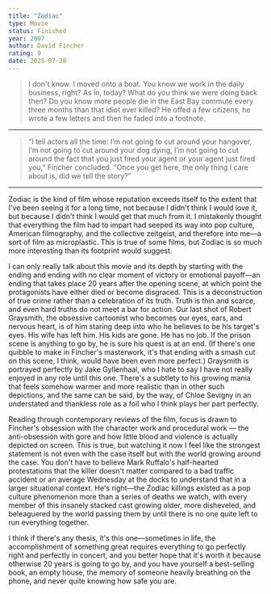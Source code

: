 ```yaml
---
title: "Zodiac"
type: Movie
status: Finished
year: 2007
author: David Fincher
rating: 9
date: 2025-07-28
---
```


> I don't know. I moved onto a boat. You know we work in the daily business, right? As in, today? What do you think we were doing back then? Do you know more people die in the East Bay commute every three months than that idiot ever killed? He offed a few citizens, he wrote a few letters and then he faded into a footnote.

---

> “I tell actors all the time: I’m not going to cut around your hangover, I’m not going to cut around your dog dying, I’m not going to cut around the fact that you just fired your agent or your agent just fired you,” Fincher concluded. “Once you get here, the only thing I care about is, did we tell the story?”

---

Zodiac is the kind of film whose reputation exceeds itself to the extent that I've been seeing it for a long time, not because I didn't think I would love it, but because I didn't think I would get that much from it. I mistakenly thought that everything the film had to impart had seeped its way into pop culture, American filmography, and the collective zeitgeist, and therefore into me—a sort of film as microplastic. This is true of some films, but Zodiac is so much more interesting than its footprint would suggest.

I can only really talk about this movie and its depth by starting with the ending and ending with no clear moment of victory or emotional payoff—an ending that takes place 20 years after the opening scene, at which point the protagonists have either died or become disgraced. This is a deconstruction of true crime rather than a celebration of its truth. Truth is thin and scarce, and even hard truths do not meet a bar for action. Our last shot of Robert Graysmith, the obsessive cartoonist who becomes our eyes, ears, and nervous heart, is of him staring deep into who he believes to be his target's eyes. His wife has left him. His kids are gone. He has no job. If the prison scene is anything to go by, he is sure his quest is at an end. (If there's one quibble to make in Fincher's masterwork, it's that ending with a smash cut on this scene, I think, would have been even more perfect.) Graysmith is portrayed perfectly by Jake Gyllenhaal, who I hate to say I have not really enjoyed in any role until this one. There's a subtlety to his growing mania that feels somehow warmer and more realistic than in other such depictions, and the same can be said, by the way, of Chloe Sevigny in an understated and thankless role as a foil who I think plays her part perfectly.

Reading through contemporary reviews of the film, focus is drawn to Fincher's obsession with the character work and procedural work — the anti-obsession with gore and how little blood and violence is actually depicted on screen. This is true, but watching it now I feel like the strongest statement is not even with the case itself but with the world growing around the case. You don't have to believe Mark Ruffalo's half-hearted protestations that the killer doesn't matter compared to a bad traffic accident or an average Wednesday at the docks to understand that in a larger situational context. He's right—the Zodiac killings existed as a pop culture phenomenon more than a series of deaths we watch, with every member of this insanely stacked cast growing older, more disheveled, and beleaguered by the world passing them by until there is no one quite left to run everything together.

I think if there's any thesis, it's this one—sometimes in life, the accomplishment of something great requires everything to go perfectly right and perfectly in concert, and you better hope that it's worth it because otherwise 20 years is going to go by, and you have yourself a best-selling book, an empty house, the memory of someone heavily breathing on the phone, and never quite knowing how safe you are.

